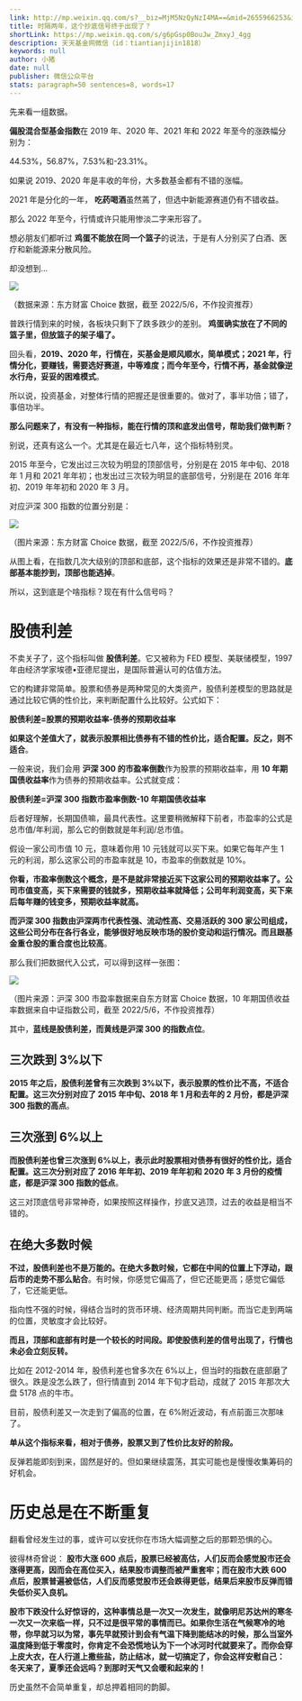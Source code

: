 ```yaml
---
link: http://mp.weixin.qq.com/s?__biz=MjM5NzQyNzI4MA==&mid=2655966253&idx=1&sn=691c672b7c256f771904fac6d9db8d1a&chksm=bd6055128a17dc0495f915b76f2009ac12df4cfd9e32852dc0d5fc141aa15902c465ea465ba5#rd
title: 时隔两年，这个抄底信号终于出现了？
shortLink: https://mp.weixin.qq.com/s/g6pGsp0BouJw_ZmxyJ_4gg
description: 天天基金网微信（id：tiantianjijin1818）
keywords: null
author: 小猪
date: null
publisher: 微信公众平台
stats: paragraph=50 sentences=8, words=17
---
```


先来看一组数据。

**偏股混合型基金指数**在 2019 年、2020 年、2021 年和 2022 年至今的涨跌幅分别为：

44.53%，56.87%，7.53%和-23.31%。

如果说 2019、2020 年是丰收的年份，大多数基金都有不错的涨幅。

2021 年是分化的一年， **吃药喝酒**虽然蔫了，但选中新能源赛道仍有不错收益。

那么 2022 年至今，行情或许只能用惨淡二字来形容了。

想必朋友们都听过 **鸡蛋不能放在同一个篮子**的说法，于是有人分别买了白酒、医疗和新能源来分散风险。

却没想到...

![](https://mmbiz.qpic.cn/mmbiz_png/ysJbZ4vDLaVGRXyaXBUYIghic0trrx7LOUiaoHosnqdKDFwFL9xiaJk9HKlenib4yW1ibBPw8U5jUcoF8aEib6uyGlyw/640?wx_fmt=png&wxfrom=5&wx_lazy=1&wx_co=1)

（数据来源：东方财富 Choice 数据，截至 2022/5/6，不作投资推荐）

普跌行情到来的时候，各板块只剩下了跌多跌少的差别。 **鸡蛋确实放在了不同的篮子里，但放篮子的架子塌了。**

回头看，**2019、2020 年，行情在，买基金是顺风顺水，简单模式；2021 年，行情分化，要赚钱，需要选好赛道，中等难度；而今年至今，行情不再，基金就像逆水行舟，妥妥的困难模式**。

所以说，投资基金，对整体行情的把握还是很重要的。做对了，事半功倍；错了，事倍功半。

**那么问题来了，有没有一种指标，能在行情的顶和底发出信号，帮助我们做判断？**

别说，还真有这么一个。尤其是在最近七八年，这个指标特别灵。

2015 年至今，它发出过三次较为明显的顶部信号，分别是在 2015 年中旬、2018 年 1 月和 2021 年年初；也发出过三次较为明显的底部信号，分别是在 2016 年年初、2019 年年初和 2020 年 3 月。

对应沪深 300 指数的位置分别是：

![](https://mmbiz.qpic.cn/mmbiz_png/ysJbZ4vDLaVGRXyaXBUYIghic0trrx7LOyXUvlr7iaa3O4Vx7YnEf9zS39QDvEibgnYX5FoHVEl7HUOMic0zYqOCHg/640?wx_fmt=png&wxfrom=5&wx_lazy=1&wx_co=1)

（图片来源：东方财富 Choice 数据，截至 2022/5/6，不作投资推荐）

从图上看，在指数几次大级别的顶部和底部，这个指标的效果还是非常不错的。**底部基本能抄到，顶部也能逃掉**。

所以，这到底是个啥指标？现在有什么信号吗？

# 股债利差

不卖关子了，这个指标叫做 **股债利差**。它又被称为 FED 模型、美联储模型，1997 年由经济学家埃德•亚德尼提出，是国际普遍认可的估值方法。

它的构建非常简单。股票和债券是两种常见的大类资产，股债利差模型的思路就是通过比较它俩的性价比，来判断配置什么比较好。公式如下：

**股债利差=股票的预期收益率-债券的预期收益率**

**如果这个差值大了，就表示股票相比债券有不错的性价比，适合配置。反之，则不适合**。

一般来说，我们会用 **沪深 300 的市盈率倒数**作为股票的预期收益率，用 **10 年期国债收益率**作为债券的预期收益率。公式就变成：

**股债利差=沪深 300 指数市盈率倒数-10 年期国债收益率**

后者好理解，长期国债嘛，最具代表性。这里要稍微解释下前者，市盈率的公式是总市值/年利润，那么它的倒数就是年利润/总市值。

假设一家公司市值 10 元，意味着你用 10 元钱就可以买下来。如果它每年产生 1 元的利润，那么这家公司的市盈率就是 10，市盈率的倒数就是 10%。

**你看，市盈率倒数这个概念，是不是就非常接近买下这家公司的预期收益率了。公司市值变高，买下来需要的钱就多，预期收益率就降低；公司年利润变高，买下来后每年赚的钱变多，预期收益率就高。**

**而沪深 300 指数由沪深两市代表性强、流动性高、交易活跃的 300 家公司组成，这些公司分布在各行各业，能够很好地反映市场的股价变动和运行情况。而且跟基金重仓股的重合度也比较高**。

那么我们把数据代入公式，可以得到这样一张图：

![](https://mmbiz.qpic.cn/mmbiz_png/ysJbZ4vDLaVGRXyaXBUYIghic0trrx7LOiaGJudZq875OPCicgHzOy1NkaT68yGJXibia364YJgo1S3w7cr9JMCmNGg/640?wx_fmt=png&wxfrom=5&wx_lazy=1&wx_co=1)

（图片来源：沪深 300 市盈率数据来自东方财富 Choice 数据，10 年期国债收益率数据来自中证指数公司，截至 2022/5/6，不作投资推荐）

其中，**蓝线是股债利差，而黄线是沪深 300 的指数点位**。

## 三次跌到 3%以下

**2015 年之后，股债利差曾有三次跌到 3%以下，表示股票的性价比不高，不适合配置。这三次分别对应了 2015 年中旬、2018 年 1 月和去年的 2 月份，都是沪深 300 指数的高点**。

## 三次涨到 6%以上

**而股债利差也曾三次涨到 6%以上，表示此时股票相对债券有很好的性价比，适合配置。这三次分别对应了 2016 年年初、2019 年年初和 2020 年 3 月份的疫情底，都是沪深 300 指数的低点**。

这三对顶底信号非常神奇，如果按照这样操作，抄底又逃顶，过去的收益是相当不错的。

## 在绝大多数时候

**不过，股债利差也不是万能的。在绝大多数时候，它都在中间的位置上下浮动，跟后市的走势不那么贴合**。有时候，你感觉它偏高了，但它还能更高；感觉它偏低了，它还能更低。

指向性不强的时候，得结合当时的货币环境、经济周期共同判断。而当它走到两端的位置，灵敏度才会比较好。

**而且，顶部和底部有时是一个较长的时间段。即使股债利差的信号出现了，行情也未必会立刻反转。**

比如在 2012-2014 年，股债利差也曾多次在 6%以上，但当时的指数在底部磨了很久。跌是没怎么跌了，但行情直到 2014 年下旬才启动，成就了 2015 年那次大盘 5178 点的牛市。

目前，股债利差又一次走到了偏高的位置，在 6%附近波动，有点前面三次那味了。

**单从这个指标来看，相对于债券，股票又到了性价比友好的阶段。**

反弹若能即刻到来，固然是好的。但如果继续震荡，其实可能也是慢慢收集筹码的好机会。

# 历史总是在不断重复

翻看曾经发生过的事，或许可以安抚你在市场大幅调整之后的那颗恐惧的心。

彼得林奇曾说： **股市大涨 600 点后，股票已经被高估，人们反而会感觉股市还会涨得更高，因而会在高位买入，结果股市调整而被严重套牢；而在股市大跌 600 点后，股票普遍被低估，人们反而感觉股市还会跌得更低，结果后来股市反弹而错失低价买入良机。**

**股市下跌没什么好惊讶的，这种事情总是一次又一次发生，就像明尼苏达州的寒冬一次又一次来临一样，只不过是很平常的事情而已。如果你生活在气候寒冷的地带，你早就习以为常，事先早就预计到会有气温下降到能结冰的时候，那么当室外温度降到低于零度时，你肯定不会恐慌地认为下一个冰河时代就要来了。而你会穿上皮大衣，在人行道上撒些盐，防止结冰，就一切搞定了，你会这样安慰自己： 冬天来了，夏季还会远吗？到那时天气又会暖和起来的！**

历史虽然不会简单重复，却总押着相同的韵脚。
